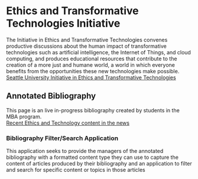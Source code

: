 # Ethics and Transformative Technologies Initiative
The Initiative in Ethics and Transformative Technologies convenes productive discussions about the human impact of transformative technologies such as artificial intelligence, the Internet of Things, and cloud computing, and produces educational resources that contribute to the creation of a more just and humane world, a world in which everyone benefits from the opportunities these new technologies make possible.
[Seattle University Initiative in Ethics and Transformative Technologies](https://www.seattleu.edu/ethics-and-technology/ "Seattle University Initiative in Ethics and Transformative Technologies Homepage")

## Annotated Bibliography
This page is an live in-progress bibliography created by students in the MBA program.<br>
[Recent Ethics and Technology content in the news](https://www.seattleu.edu/ethics-and-technology/educational-resources/annotated-bibliography/ "Seattle University Initiative in Ethics and Transformative Technologies Annotated Bibliography")

### Bibliography Filter/Search Application
This application seeks to provide the managers of the annotated bibliography with a formatted content type they can use to capture the content of articles produced by their bibliography and an application to filter and search for specific content or topics in those articles
